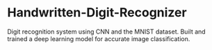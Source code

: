 # Handwritten-Digit-Recognizer
Digit recognition system using CNN and the MNIST dataset. Built and trained a deep learning model for accurate image classification.
